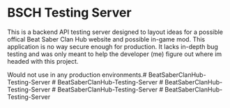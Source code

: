 # BSCH Testing Server
This is a backend API testing server designed to layout ideas for a possible offical Beat Saber Clan Hub website and possible in-game mod. This application is no way secure enough for production. It lacks in-depth bug testing and was only meant to help the developer (me) figure out where im headed with this project. 

Would not use in any production environments.#   B e a t S a b e r C l a n H u b - T e s t i n g - S e r v e r  
 #   B e a t S a b e r C l a n H u b - T e s t i n g - S e r v e r  
 #   B e a t S a b e r C l a n H u b - T e s t i n g - S e r v e r  
 #   B e a t S a b e r C l a n H u b - T e s t i n g - S e r v e r  
 #   B e a t S a b e r C l a n H u b - T e s t i n g - S e r v e r  
 